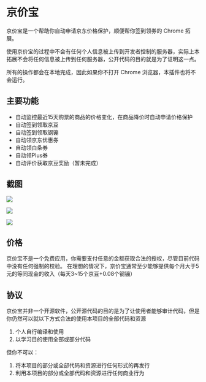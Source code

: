 # 京价宝

京价宝是一个帮助你自动申请京东价格保护，顺便帮你签到领券的 Chrome 拓展。

使用京价宝的过程中不会有任何个人信息被上传到开发者控制的服务器，实际上本拓展不会将任何信息被上传到任何服务器，公开代码的目的就是为了证明这一点。

所有的操作都会在本地完成，因此如果你不打开 Chrome 浏览器，本插件也将不会运行。

## 主要功能

* 自动监控最近15天购票的商品的价格变化，在商品降价时自动申请价格保护
* 自动签到领取京豆
* 自动签到领取钢镚
* 自动领京东优惠券
* 自动领白条券
* 自动领Plus券
* 自动评价获取京豆奖励（暂未完成）

## 截图

![](http://ogbgloagr.bkt.clouddn.com/jjb/jjb.png?imageView2/0/h/1080)

![](http://ogbgloagr.bkt.clouddn.com/jjb/WechatIMG88.jpeg?imageView2/0/h/1080)

![](http://ogbgloagr.bkt.clouddn.com/jjb/WechatIMG89.jpeg?imageView2/0/h/1080)


## 价格

京价宝不是一个免费应用，你需要支付任意的金额获取合法的授权，尽管目前代码中没有任何强制的校验。
在理想的情况下，京价宝通常至少能够提供每个月大于5元的等同现金的收入（每天3~15个京豆+0.08个钢镚）


## 协议

京价宝并非一个开源软件，公开源代码的目的是为了让使用者能够审计代码，但是你仍然可以就以下方式合法的使用本项目的全部代码和资源

1. 个人自行编译和使用
2. 以学习目的使用全部或部分代码

但你不可以：

1. 将本项目的部分或全部代码和资源进行任何形式的再发行
2. 利用本项目的部分或全部代码和资源进行任何商业行为

